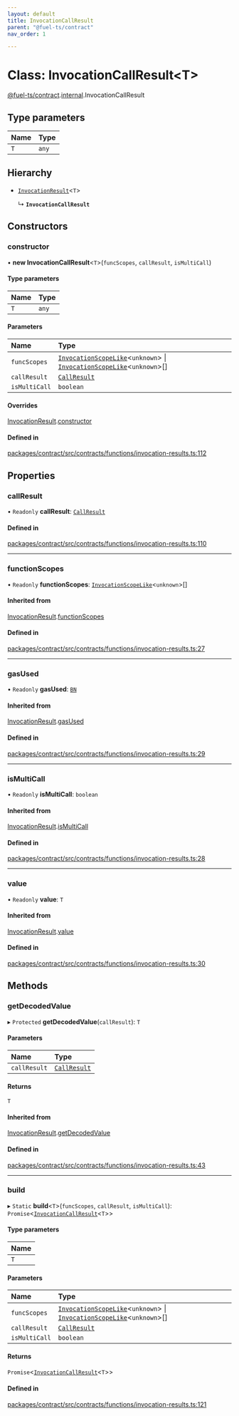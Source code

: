 ```yaml
---
layout: default
title: InvocationCallResult
parent: "@fuel-ts/contract"
nav_order: 1

---
```


# Class: InvocationCallResult<T\>

[@fuel-ts/contract](../index.md).[internal](../namespaces/internal.md).InvocationCallResult

## Type parameters

| Name | Type |
| :------ | :------ |
| `T` | `any` |

## Hierarchy

- [`InvocationResult`](InvocationResult.md)<`T`\>

  ↳ **`InvocationCallResult`**

## Constructors

### constructor

• **new InvocationCallResult**<`T`\>(`funcScopes`, `callResult`, `isMultiCall`)

#### Type parameters

| Name | Type |
| :------ | :------ |
| `T` | `any` |

#### Parameters

| Name | Type |
| :------ | :------ |
| `funcScopes` | [`InvocationScopeLike`](../index.md#invocationscopelike)<`unknown`\> \| [`InvocationScopeLike`](../index.md#invocationscopelike)<`unknown`\>[] |
| `callResult` | [`CallResult`](../namespaces/internal.md#callresult) |
| `isMultiCall` | `boolean` |

#### Overrides

[InvocationResult](InvocationResult.md).[constructor](InvocationResult.md#constructor)

#### Defined in

[packages/contract/src/contracts/functions/invocation-results.ts:112](https://github.com/FuelLabs/fuels-ts/blob/master/packages/contract/src/contracts/functions/invocation-results.ts#L112)

## Properties

### callResult

• `Readonly` **callResult**: [`CallResult`](../namespaces/internal.md#callresult)

#### Defined in

[packages/contract/src/contracts/functions/invocation-results.ts:110](https://github.com/FuelLabs/fuels-ts/blob/master/packages/contract/src/contracts/functions/invocation-results.ts#L110)

___

### functionScopes

• `Readonly` **functionScopes**: [`InvocationScopeLike`](../index.md#invocationscopelike)<`unknown`\>[]

#### Inherited from

[InvocationResult](InvocationResult.md).[functionScopes](InvocationResult.md#functionscopes)

#### Defined in

[packages/contract/src/contracts/functions/invocation-results.ts:27](https://github.com/FuelLabs/fuels-ts/blob/master/packages/contract/src/contracts/functions/invocation-results.ts#L27)

___

### gasUsed

• `Readonly` **gasUsed**: [`BN`](internal-BN.md)

#### Inherited from

[InvocationResult](InvocationResult.md).[gasUsed](InvocationResult.md#gasused)

#### Defined in

[packages/contract/src/contracts/functions/invocation-results.ts:29](https://github.com/FuelLabs/fuels-ts/blob/master/packages/contract/src/contracts/functions/invocation-results.ts#L29)

___

### isMultiCall

• `Readonly` **isMultiCall**: `boolean`

#### Inherited from

[InvocationResult](InvocationResult.md).[isMultiCall](InvocationResult.md#ismulticall)

#### Defined in

[packages/contract/src/contracts/functions/invocation-results.ts:28](https://github.com/FuelLabs/fuels-ts/blob/master/packages/contract/src/contracts/functions/invocation-results.ts#L28)

___

### value

• `Readonly` **value**: `T`

#### Inherited from

[InvocationResult](InvocationResult.md).[value](InvocationResult.md#value)

#### Defined in

[packages/contract/src/contracts/functions/invocation-results.ts:30](https://github.com/FuelLabs/fuels-ts/blob/master/packages/contract/src/contracts/functions/invocation-results.ts#L30)

## Methods

### getDecodedValue

▸ `Protected` **getDecodedValue**(`callResult`): `T`

#### Parameters

| Name | Type |
| :------ | :------ |
| `callResult` | [`CallResult`](../namespaces/internal.md#callresult) |

#### Returns

`T`

#### Inherited from

[InvocationResult](InvocationResult.md).[getDecodedValue](InvocationResult.md#getdecodedvalue)

#### Defined in

[packages/contract/src/contracts/functions/invocation-results.ts:43](https://github.com/FuelLabs/fuels-ts/blob/master/packages/contract/src/contracts/functions/invocation-results.ts#L43)

___

### build

▸ `Static` **build**<`T`\>(`funcScopes`, `callResult`, `isMultiCall`): `Promise`<[`InvocationCallResult`](internal-InvocationCallResult.md)<`T`\>\>

#### Type parameters

| Name |
| :------ |
| `T` |

#### Parameters

| Name | Type |
| :------ | :------ |
| `funcScopes` | [`InvocationScopeLike`](../index.md#invocationscopelike)<`unknown`\> \| [`InvocationScopeLike`](../index.md#invocationscopelike)<`unknown`\>[] |
| `callResult` | [`CallResult`](../namespaces/internal.md#callresult) |
| `isMultiCall` | `boolean` |

#### Returns

`Promise`<[`InvocationCallResult`](internal-InvocationCallResult.md)<`T`\>\>

#### Defined in

[packages/contract/src/contracts/functions/invocation-results.ts:121](https://github.com/FuelLabs/fuels-ts/blob/master/packages/contract/src/contracts/functions/invocation-results.ts#L121)
